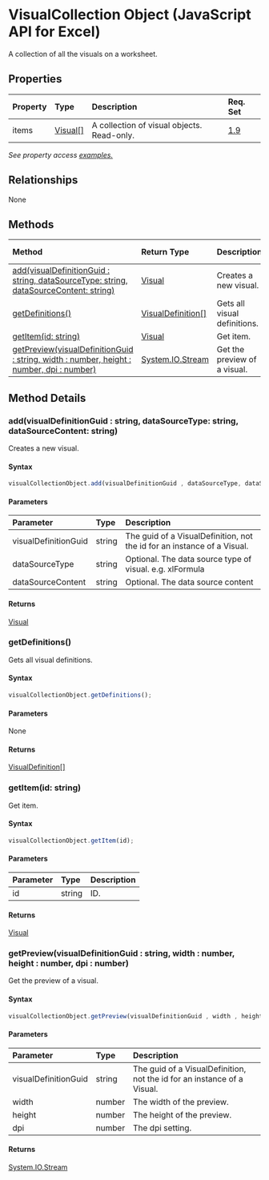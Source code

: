 # VisualCollection Object (JavaScript API for Excel)

A collection of all the visuals on a worksheet.

## Properties

| Property	   | Type	|Description| Req. Set|
|:---------------|:--------|:----------|:----|
|items|[Visual[]](visual.md)|A collection of visual objects. Read-only.|[1.9](../requirement-sets/excel-api-requirement-sets.md)|

_See property access [examples.](#property-access-examples)_

## Relationships
None


## Methods

| Method		   | Return Type	|Description| Req. Set|
|:---------------|:--------|:----------|:----|
|[add(visualDefinitionGuid : string, dataSourceType: string, dataSourceContent: string)](#addvisualdefinitionguid--string-datasourcetype-string-datasourcecontent-string)|[Visual](visual.md)|Creates a new visual.|[1.9](../requirement-sets/excel-api-requirement-sets.md)|
|[getDefinitions()](#getdefinitions)|[VisualDefinition[]](visualdefinition[].md)|Gets all visual definitions.|[1.9](../requirement-sets/excel-api-requirement-sets.md)|
|[getItem(id: string)](#getitemid-string)|[Visual](visual.md)|Get item.|[1.9](../requirement-sets/excel-api-requirement-sets.md)|
|[getPreview(visualDefinitionGuid : string, width : number, height : number, dpi : number)](#getpreviewvisualdefinitionguid--string-width--number-height--number-dpi--number)|[System.IO.Stream](system.io.stream.md)|Get the preview of a visual.|[1.9](../requirement-sets/excel-api-requirement-sets.md)|

## Method Details


### add(visualDefinitionGuid : string, dataSourceType: string, dataSourceContent: string)
Creates a new visual.

#### Syntax
```js
visualCollectionObject.add(visualDefinitionGuid , dataSourceType, dataSourceContent);
```

#### Parameters
| Parameter	   | Type	|Description|
|:---------------|:--------|:----------|
|visualDefinitionGuid |string|The guid of a VisualDefinition, not the id for an instance of a Visual.|
|dataSourceType|string|Optional. The data source type of visual. e.g. xlFormula|
|dataSourceContent|string|Optional. The data source content|

#### Returns
[Visual](visual.md)

### getDefinitions()
Gets all visual definitions.

#### Syntax
```js
visualCollectionObject.getDefinitions();
```

#### Parameters
None

#### Returns
[VisualDefinition[]](visualdefinition[].md)

### getItem(id: string)
Get item.

#### Syntax
```js
visualCollectionObject.getItem(id);
```

#### Parameters
| Parameter	   | Type	|Description|
|:---------------|:--------|:----------|
|id|string|ID.|

#### Returns
[Visual](visual.md)

### getPreview(visualDefinitionGuid : string, width : number, height : number, dpi : number)
Get the preview of a visual.

#### Syntax
```js
visualCollectionObject.getPreview(visualDefinitionGuid , width , height , dpi );
```

#### Parameters
| Parameter	   | Type	|Description|
|:---------------|:--------|:----------|
|visualDefinitionGuid |string|The guid of a VisualDefinition, not the id for an instance of a Visual.|
|width |number|The width of the preview.|
|height |number|The height of the preview.|
|dpi |number|The dpi setting.|

#### Returns
[System.IO.Stream](system.io.stream.md)

